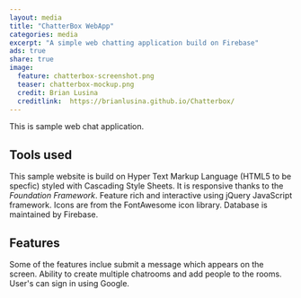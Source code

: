 ```yaml
---
layout: media
title: "ChatterBox WebApp"
categories: media
excerpt: "A simple web chatting application build on Firebase"
ads: true
share: true
image:
  feature: chatterbox-screenshot.png
  teaser: chatterbox-mockup.png
  credit: Brian Lusina
  creditlink:  https://brianlusina.github.io/Chatterbox/
---
```


This is sample web chat application.

## Tools used

This sample website is build on Hyper Text Markup Language (HTML5 to be specfic) styled with Cascading Style Sheets. It is responsive thanks to the *Foundation Framework*. Feature rich and interactive using jQuery JavaScript framework. Icons are from the FontAwesome icon library. Database is maintained by Firebase.

## Features

Some of the features inclue submit a message which appears on the screen. Ability to create multiple chatrooms and add people to the rooms. User's can sign in using Google.

